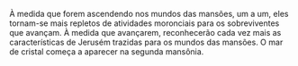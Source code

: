 ﻿À medida que forem ascendendo nos mundos das mansões, um a um, eles tornam-se mais repletos de atividades moronciais para os sobreviventes que avançam. À medida que avançarem, reconhecerão cada vez mais as características de Jerusém trazidas para os mundos das mansões. O mar de cristal começa a aparecer na segunda mansônia.